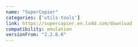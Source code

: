 ```yaml
---
name: "SuperCopier"
categories: ['utils-tools']
link: https://supercopier.en.lo4d.com/download
compatibility: emulation
versionFrom: "2.2.6.6"
---
```


